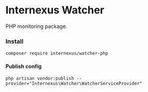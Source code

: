 # Internexus Watcher

PHP monitoring package.

### Install

```
composer require internexus/watcher-php
```

#### Publish config

```
php artisan vendor:publish --provider="Internexus\Watcher\WatcherServiceProvider"
```

